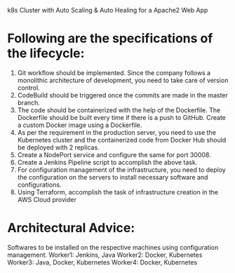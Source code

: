 k8s Cluster with Auto Scaling & Auto Healing for a Apache2 Web App

# Following are the specifications of the lifecycle:
  1. Git workflow should be implemented. Since the company follows a monolithic architecture of development, you need to take care of version control.
  2. CodeBuild should be triggered once the commits are made in the master branch.
  3. The code should be containerized with the help of the Dockerfile. The Dockerfile should be built every time if there is a push to GitHub.
     Create a custom Docker image using a Dockerfile.
  4. As per the requirement in the production server, you need to use the Kubernetes cluster and the containerized code from Docker Hub should be deployed with 2 replicas.
  5. Create a NodePort service and configure the same for port 30008.
  6. Create a Jenkins Pipeline script to accomplish the above task.
  7. For configuration management of the infrastructure, you need to deploy the configuration on the servers to install necessary software and configurations.
  8. Using Terraform, accomplish the task of infrastructure creation in the AWS Cloud provider
     
# Architectural Advice:
  Softwares to be installed on the respective machines using configuration management.
  Worker1: Jenkins, Java
  Worker2: Docker, Kubernetes
  Worker3: Java, Docker, Kubernetes
  Worker4: Docker, Kubernetes
